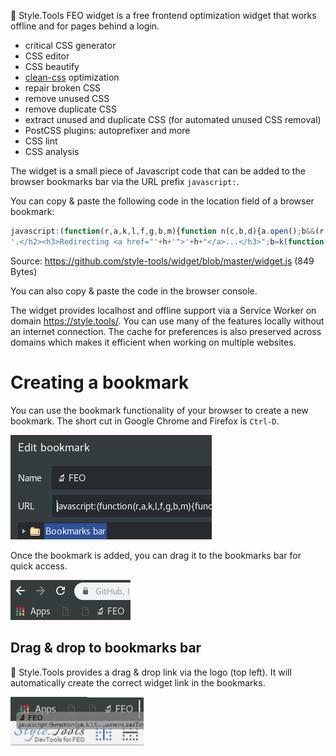 🔬 Style.Tools FEO widget is a free frontend optimization widget that works offline and for pages behind a login.

- critical CSS generator
- CSS editor
- CSS beautify
- [clean-css](https://github.com/jakubpawlowicz/clean-css) optimization
- repair broken CSS
- remove unused CSS
- remove duplicate CSS
- extract unused and duplicate CSS (for automated unused CSS removal)
- PostCSS plugins: autoprefixer and more
- CSS lint
- CSS analysis

The widget is a small piece of Javascript code that can be added to the browser bookmarks bar via the URL prefix `javascript:`.

You can copy & paste the following code in the location field of a browser bookmark:

```javascript
javascript:(function(r,a,k,l,f,g,b,m){function n(c,b,d){a.open();b&&(r.onmessage=b);d&&a.addEventListener("securitypolicyviolation",d);a.write(c);a.close()}f="https://style.tools/";g="Style.Tools";var c=a.createElement("script");c.src=f+"x.js";c.onerror=function(){function p(d){if(c=d?d.violatedDirective:0){if("script-src"==c||m)return;m=1;b&&l(b)}if(!q){var h=f+"#"+a.location;a.getElementById("e").innerHTML='<h2 style="color:red;">'+g+(c?' blocked by CSP <font color="blue">'+c+"</font>":" failed to load")+
'.</h2><h3>Redirecting <a href="'+h+'">'+h+"</a>...</h3>";b=k(function(){a.location.href=h},3E3)}}var q;n("<h2>Loading "+g+" via Service Worker...</h2><iframe src="+f+'go height=50></iframe><p id="e"></p>',function(a){q=1;b&&l(b);n("<script>"+a.data+"\x3c/script>")},p);b=k(p,2E3)};a.head.appendChild(c)})(window,document,setTimeout,clearTimeout);
```

Source: https://github.com/style-tools/widget/blob/master/widget.js (849 Bytes)

You can also copy & paste the code in the browser console.

The widget provides localhost and offline support via a Service Worker on domain https://style.tools/. You can use many of the features locally without an internet connection. The cache for preferences is also preserved across domains which makes it efficient when working on multiple websites.

# Creating a bookmark

You can use the bookmark functionality of your browser to create a new bookmark. The short cut in Google Chrome and Firefox is `Ctrl-D`.

![Add a new bookmark](../gitbook/images/add-bookmark.png)

Once the bookmark is added, you can drag it to the bookmarks bar for quick access.

![🔬 Style.Tools bookmark](../gitbook/images/browser-bookmark.png)

## Drag & drop to bookmarks bar

🔬 Style.Tools provides a drag & drop link via the logo (top left). It will automatically create the correct widget link in the bookmarks.

![Drag & drop bookmark from 🔬 Style.Tools](../gitbook/images/drag-bookmark.png)
